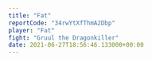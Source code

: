 ```yaml
---
title: "Fat"
reportCode: "34rwYtXfThmA2Dbp"
player: "Fat"
fight: "Gruul the Dragonkiller"
date: 2021-06-27T18:56:46.133000+00:00
---
```

